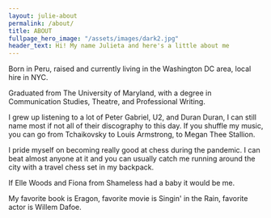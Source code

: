 ```yaml
---
layout: julie-about
permalink: /about/
title: ABOUT
fullpage_hero_image: "/assets/images/dark2.jpg"
header_text: Hi! My name Julieta and here's a little about me 
---
```

Born in Peru, raised and currently living in the Washington DC area, local hire in NYC. 

Graduated from The University of Maryland, with a degree in Communication Studies, Theatre, and Professional Writing.

I grew up listening to a lot of Peter Gabriel, U2, and Duran Duran, I can still name most if not all of their discography to this day. If you shuffle my music, you can go from Tchaikovsky to Louis Armstrong, to Megan Thee Stallion.

I pride myself on becoming really good at chess during the pandemic. I can beat almost anyone at it and you can usually catch me running around the city with a travel chess set in my backpack.

If Elle Woods and Fiona from Shameless had a baby it would be me. 

My favorite book is Eragon, favorite movie is Singin' in the Rain, favorite actor is Willem Dafoe. 
